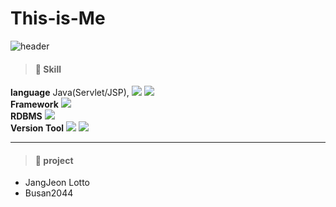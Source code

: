 # This-is-Me
![header](https://capsule-render.vercel.app/api?type=waving&color=6074EC&height=300&section=header&text=Welcome!&fontColor=FFFFFF&animation=twinkling&desc=Thanks%20for%20coming%20to%20see%20my%20portfolio&#160coding%20render&fontSize=90)


> #### 🌻 Skill
 **language**  Java(Servlet/JSP), 
 <img src="https://img.shields.io/badge/HTML5-E34F26?style=flat-square&logo=HTML5&logoColor=white"/>
 <img src="https://img.shields.io/badge/JavaScript-F7DF1E?style=flat-square&logo=JavaScript&logoColor=white"/>   
 **Framework** <img src="https://img.shields.io/badge/Spring-6DB33F?style=flat-square&logo=Spring&logoColor=white"/>   
 **RDBMS**  <img src="https://img.shields.io/badge/MySQL-4479A1?style=flat-square&logo=MySQL&logoColor=white"/>    
 **Version Tool**  <img src="https://img.shields.io/badge/Git-F05032?style=flat-square&logo=Git&logoColor=white"/>
 <img src="https://img.shields.io/badge/GitHub-181717?style=flat-square&logo=GitHub&logoColor=white"/>    

***
> #### 🌼 project
  * JangJeon Lotto
* Busan2044
